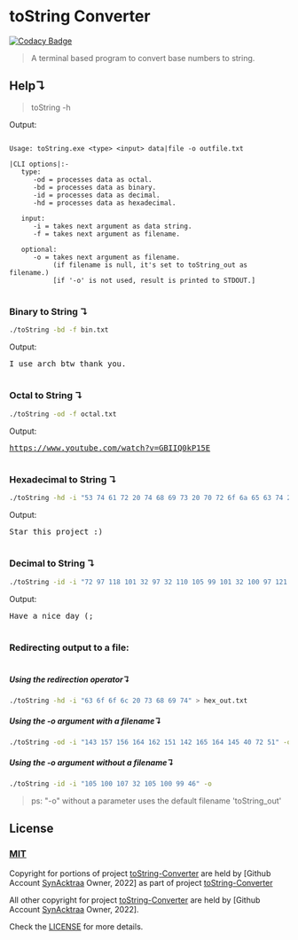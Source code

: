 ﻿# toString Converter

[![Codacy Badge](https://api.codacy.com/project/badge/Grade/40c13d0c80324193960b5a9cdc72bf1d)](https://app.codacy.com/gh/SynAcktraa/toString-Converter?utm_source=github.com&utm_medium=referral&utm_content=SynAcktraa/toString-Converter&utm_campaign=Badge_Grade_Settings)


>A terminal based program to convert base numbers to string.

## **Help↴**

>toString -h

Output:

```nani

Usage: toString.exe <type> <input> data|file -o outfile.txt

|CLI options|:-
   type:
      -od = processes data as octal.
      -bd = processes data as binary.
      -id = processes data as decimal.
      -hd = processes data as hexadecimal.

   input:
      -i = takes next argument as data string.
      -f = takes next argument as filename.

   optional:
      -o = takes next argument as filename.
           (if filename is null, it's set to toString_out as filename.)
           [if '-o' is not used, result is printed to STDOUT.]

```

#

### **Binary to String ↴**

```bash
./toString -bd -f bin.txt
```

Output:

<pre>
I use arch btw thank you.
</pre>

#
### **Octal to String ↴**

```bash
./toString -od -f octal.txt
```

Output:

<pre>
<a target="_blank" href="https://www.youtube.com/watch?v=GBIIQ0kP15E">https://www.youtube.com/watch?v=GBIIQ0kP15E</a>
</pre>

#
### **Hexadecimal to String ↴**

```bash
./toString -hd -i "53 74 61 72 20 74 68 69 73 20 70 72 6f 6a 65 63 74 20 3a 29"
```

Output:

<pre>
Star this project :)
</pre>
#
### **Decimal to String ↴**

```bash
./toString -id -i "72 97 118 101 32 97 32 110 105 99 101 32 100 97 121 32 40 59"
```

Output:

<pre>
Have a nice day (;
</pre>

#
#

### **Redirecting output to a file:**
#

##### Using the redirection operator↴

```bash
./toString -hd -i "63 6f 6f 6c 20 73 68 69 74" > hex_out.txt
```

##### Using the -o argument with a filename↴

```bash
./toString -od -i "143 157 156 164 162 151 142 165 164 145 40 72 51" -o oct_out
```

##### Using the -o argument without a filename↴

```bash
./toString -id -i "105 100 107 32 105 100 99 46" -o
```
>ps: "-o" without a parameter uses the default filename 'toString_out'

## **License**

### <a target="_blank" href="https://choosealicense.com/licenses/mit/">MIT</a>

Copyright for portions of project [toString-Converter](https://github.com/SynAcktraa/toString-Converter) are held by [Github Account [SynAcktraa](https://github.com/SynAcktraa) Owner, 2022] as part of project [toString-Converter](https://github.com/SynAcktraa/toString-Converter)

All other copyright for project [toString-Converter](https://github.com/SynAcktraa/toString-Converter) are held by [Github Account [SynAcktraa](https://github.com/SynAcktraa) Owner, 2022].

Check the [LICENSE](LICENSE) for more details.